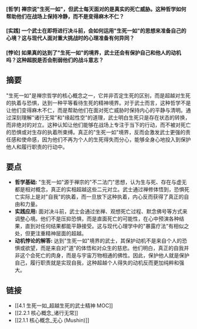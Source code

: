 #### [哲学] 禅宗说"生死一如"，但武士每天面对的是真实的死亡威胁。这种哲学如何帮助他们在战场上保持冷静，而不是变得麻木不仁？

#### [实践] 一个武士在即将进行决斗前，会如何运用"生死一如"的思想来准备自己的心境？这与现代人面对重大挑战时的心理准备有何异同？

#### [悖论] 如果真的达到了"生死一如"的境界，武士还会有保护自己和他人的动机吗？这种超脱是否会削弱他们的战斗意志？

## 摘要
"生死一如"是禅宗哲学的核心概念之一，它并非否定生死的区别，而是超越对生死的执着与恐惧，达到一种平等看待生死的精神境界。对于武士而言，这种哲学不是让他们变得麻木不仁，而是帮助他们在面对死亡威胁时保持内心的平静与清明。通过深刻理解"诸行无常"和"缘起性空"的道理，武士明白生死只是存在状态的转换，而非绝对的对立。这种认知让他们能够在战场上专注于当下的行动，而不被对死亡的恐惧或对生存的执着所束缚。真正的"生死一如"境界，反而会激发武士更强的责任感和使命感，因为他们不再为个人的生死得失而分心，能够全身心地投入到保护他人和履行职责的行动中。

## 要点
- **哲学基础:** "生死一如"源于禅宗的"不二法门"思想，认为生与死、存在与虚无都是相对概念，真正的实相超越这些二元对立。武士通过禅修体悟到，恐惧死亡实际上是对"自我"的执着，而一旦放下这种执着，内心反而获得了真正的自由和力量。
- **实践应用:** 面对决斗前，武士会通过坐禅、观想死亡过程、默念佛号等方式来调整心境。他们不是压抑恐惧，而是直面死亡的可能性，在心中预演各种结果，直到对任何结果都能平静接受。这与现代心理学中的"暴露疗法"有相似之处，但更注重精神层面的超越。
- **动机悖论的解答:** 达到"生死一如"境界的武士，其保护动机不是来自个人的恐惧或欲望，而是来自对"道"的体悟和对众生的慈悲。他们明白，真正的自我并非这个会死亡的肉身，而是与宇宙万物相通的佛性。因此，保护他人就是保护自己，履行职责就是实现自我，这种超越个人得失的动机反而更加纯粹和强大。

## 链接
- [[4.1 生死一如_超越生死的武士精神 MOC]]
- [[2.2.1 核心概念_诸行无常]]
- [[2.1.1 核心概念_无心 (Mushin)]]